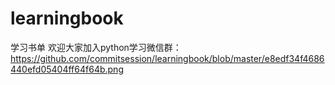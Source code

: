 # learningbook
学习书单
欢迎大家加入python学习微信群：
https://github.com/commitsession/learningbook/blob/master/e8edf34f4686440efd05404ff64f64b.png
